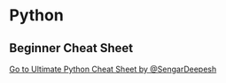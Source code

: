 # Python

## Beginner Cheat Sheet

[Go to Ultimate Python Cheat Sheet by @SengarDeepesh](https://sengardeepesh.medium.com/python-ultimate-cheat-sheet-c2c13fd8f40f)
